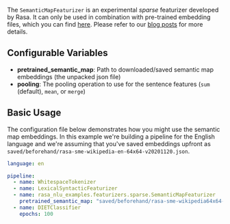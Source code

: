The `SemanticMapFeaturizer` is an experimental *sparse* featurizer developed by Rasa.
It can only be used in combination with pre-trained embedding files, which you can
find [here](https://github.com/RasaHQ/rasa-embeddings/tree/main/embeddings/semantic_map).
Please refer to our [blog posts](https://blog.rasa.com/exploring-semantic-map-embeddings-1/) for more details.

## Configurable Variables

- **pretrained_semantic_map**: Path to downloaded/saved semantic map embeddings (the unpacked json file)
- **pooling**: The pooling operation to use for the sentence features (`sum` (default), `mean`, or `merge`)

## Basic Usage

The configuration file below demonstrates how you might use the semantic map embeddings. In this example
we're building a pipeline for the English language and we're assuming that you've saved embeddings upfront
as `saved/beforehand/rasa-sme-wikipedia-en-64x64-v20201120.json`.

```yaml
language: en

pipeline:
  - name: WhitespaceTokenizer
  - name: LexicalSyntacticFeaturizer
  - name: rasa_nlu_examples.featurizers.sparse.SemanticMapFeaturizer
    pretrained_semantic_map: "saved/beforehand/rasa-sme-wikipedia64x64-en-v20201120.json"
  - name: DIETClassifier
    epochs: 100
```
